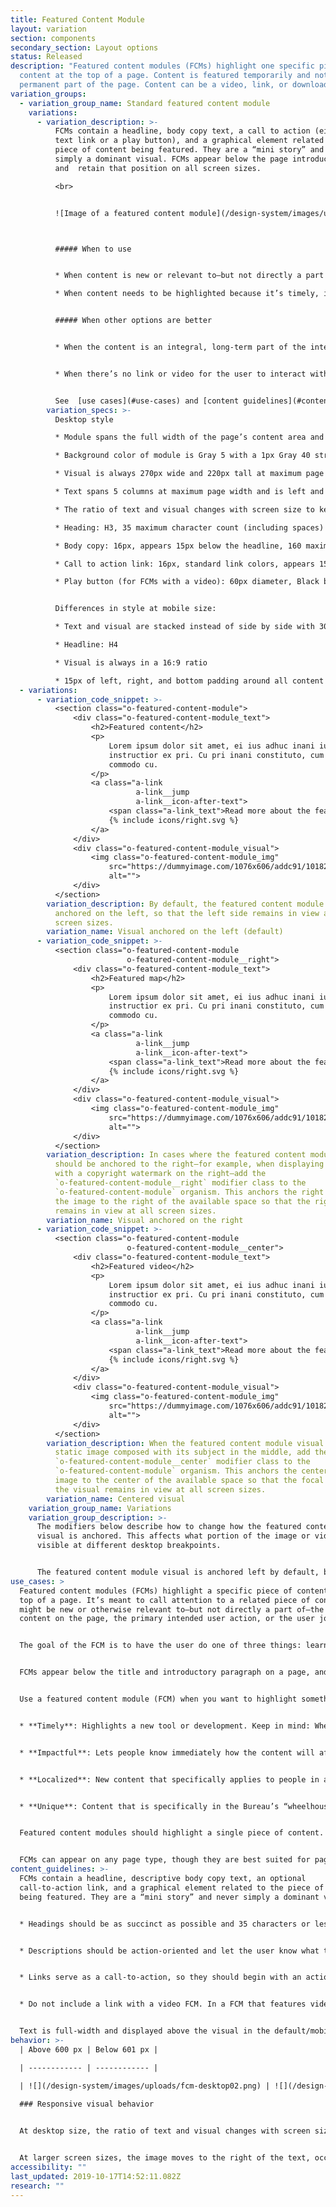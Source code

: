 ```yaml
---
title: Featured Content Module
layout: variation
section: components
secondary_section: Layout options
status: Released
description: "Featured content modules (FCMs) highlight one specific piece of
  content at the top of a page. Content is featured temporarily and not a
  permanent part of the page. Content can be a video, link, or download.\r"
variation_groups:
  - variation_group_name: Standard featured content module
    variations:
      - variation_description: >-
          FCMs contain a headline, body copy text, a call to action (either a
          text link or a play button), and a graphical element related to the
          piece of content being featured. They are a “mini story” and never
          simply a dominant visual. FCMs appear below the page introduction,
          and  retain that position on all screen sizes.  

          <br>


          ![Image of a featured content module](/design-system/images/uploads/fcm-desktop02.png)



          ##### When to use


          * When content is new or relevant to—but not directly a part of—the main content on the page

          * When content needs to be highlighted because it’s timely, impactful, or unique to the Bureau


          ##### When other options are better


          * When the content is an integral, long-term part of the intended user journey, then it should have a more permanent home on the page.


          * When there’s no link or video for the user to interact with. If you just want to visually differentiate your content from its surroundings, consider using a well or inline text instead.


          See  [use cases](#use-cases) and [content guidelines](#content-guidelines) for important details.
        variation_specs: >-
          Desktop style

          * Module spans the full width of the page’s content area and is 220px tall at maximum page width. It appears 60px underneath the header/intro paragraph of the page.

          * Background color of module is Gray 5 with a 1px Gray 40 stroke.

          * Visual is always 270px wide and 220px tall at maximum page width.

          * Text spans 5 columns at maximum page width and is left and top aligned. There is 30px of padding around all sides of the text.

          * The ratio of text and visual changes with screen size to keep the full height of the image visible. As available width dips below the maximum page width, the text area shrinks in width while the visual maintains a fixed width of 270px. That means that the height and aspect ratio of the visual will change as the screen shrinks, and the image will be cropped between 16% and 29% from each side.

          * Heading: H3, 35 maximum character count (including spaces)

          * Body copy: 16px, appears 15px below the headline, 160 maximum character count (including spaces)

          * Call to action link: 16px, standard link colors, appears 15px below body copy, 35 maximum character count (including spaces)

          * Play button (for FCMs with a video): 60px diameter, Black background at 75% opacity that changes to Pacific on hover, White icon, 2px Gray 5 border, centered in the visual


          Differences in style at mobile size:

          * Text and visual are stacked instead of side by side with 30px space between text and top of visual

          * Headline: H4

          * Visual is always in a 16:9 ratio

          * 15px of left, right, and bottom padding around all content in the FCM
  - variations:
      - variation_code_snippet: >-
          <section class="o-featured-content-module">
              <div class="o-featured-content-module_text">
                  <h2>Featured content</h2>
                  <p>
                      Lorem ipsum dolor sit amet, ei ius adhuc inani iudico, labitur
                      instructior ex pri. Cu pri inani constituto, cum aeque noster
                      commodo cu.
                  </p>
                  <a class="a-link
                            a-link__jump
                            a-link__icon-after-text">
                      <span class="a-link_text">Read more about the feature</span>
                      {% include icons/right.svg %}
                  </a>
              </div>
              <div class="o-featured-content-module_visual">
                  <img class="o-featured-content-module_img"
                      src="https://dummyimage.com/1076x606/addc91/101820"
                      alt="">
              </div>
          </section>
        variation_description: By default, the featured content module visual is
          anchored on the left, so that the left side remains in view at all
          screen sizes.
        variation_name: Visual anchored on the left (default)
      - variation_code_snippet: >-
          <section class="o-featured-content-module
                          o-featured-content-module__right">
              <div class="o-featured-content-module_text">
                  <h2>Featured map</h2>
                  <p>
                      Lorem ipsum dolor sit amet, ei ius adhuc inani iudico, labitur
                      instructior ex pri. Cu pri inani constituto, cum aeque noster
                      commodo cu.
                  </p>
                  <a class="a-link
                            a-link__jump
                            a-link__icon-after-text">
                      <span class="a-link_text">Read more about the feature</span>
                      {% include icons/right.svg %}
                  </a>
              </div>
              <div class="o-featured-content-module_visual">
                  <img class="o-featured-content-module_img"
                      src="https://dummyimage.com/1076x606/addc91/101820"
                      alt="">
              </div>
          </section>
        variation_description: In cases where the featured content module’s visual
          should be anchored to the right—for example, when displaying a map
          with a copyright watermark on the right—add the
          `o-featured-content-module__right` modifier class to the
          `o-featured-content-module` organism. This anchors the right side of
          the image to the right of the available space so that the right side
          remains in view at all screen sizes.
        variation_name: Visual anchored on the right
      - variation_code_snippet: >-
          <section class="o-featured-content-module
                          o-featured-content-module__center">
              <div class="o-featured-content-module_text">
                  <h2>Featured video</h2>
                  <p>
                      Lorem ipsum dolor sit amet, ei ius adhuc inani iudico, labitur
                      instructior ex pri. Cu pri inani constituto, cum aeque noster
                      commodo cu.
                  </p>
                  <a class="a-link
                            a-link__jump
                            a-link__icon-after-text">
                      <span class="a-link_text">Read more about the feature</span>
                      {% include icons/right.svg %}
                  </a>
              </div>
              <div class="o-featured-content-module_visual">
                  <img class="o-featured-content-module_img"
                      src="https://dummyimage.com/1076x606/addc91/101820"
                      alt="">
              </div>
          </section>
        variation_description: When the featured content module visual is a video, or a
          static image composed with its subject in the middle, add the
          `o-featured-content-module__center` modifier class to the
          `o-featured-content-module` organism. This anchors the center of the
          image to the center of the available space so that the focal point of
          the visual remains in view at all screen sizes.
        variation_name: Centered visual
    variation_group_name: Variations
    variation_group_description: >-
      The modifiers below describe how to change how the featured content module
      visual is anchored. This affects what portion of the image or video is
      visible at different desktop breakpoints.


      The featured content module visual is anchored left by default, but there are cases in which right or center anchoring is preferred. For example, video should typically be centered. 
use_cases: >
  Featured content modules (FCMs) highlight a specific piece of content at the
  top of a page. It’s meant to call attention to a related piece of content that
  might be new or otherwise relevant to—but not directly a part of—the main
  content on the page, the primary intended user action, or the user journey.


  The goal of the FCM is to have the user do one of three things: learn something (usually by navigating to other content), watch something, or download something (a printable tool or resource). Because this content is being featured temporarily, and not meant to be permanent, it shouldn’t be seen as integral to the page, meaning the content could be changed or removed from the page without taking away vital information the user needs or interrupting the user journey. Therefore, this module is not intended to support the site IA as the primary, permanent location for content.


  FCMs appear below the title and introductory paragraph on a page, and retain that position on all screen sizes. FCMs can appear on any page type, though they are best suited for pages third level and below in the site map. They are designed to accommodate pages with either a left-hand navigation or right-hand sidebar. 


  Use a featured content module (FCM) when you want to highlight something that’s:


  * **Timely**: Highlights a new tool or development. Keep in mind: When you remove dated content from a FCM, make sure you're not getting rid of the only way users can navigate to it. Make sure to plan a permanent home for the content.


  * **Impactful**: Lets people know immediately how the content will affect them, how they can use it, and how it might enhance their understanding of—or experience with—the primary page content.


  * **Localized**: New content that specifically applies to people in a specific geographic area; it may be important for that audience to see their specific content first, and when it’s removed from the page it won’t disrupt the usual user flow.


  * **Unique**: Content that is specifically in the Bureau’s “wheelhouse” because of our position as an approachable, trusted, unbiased authority.


  Featured content modules should highlight a single piece of content. That content can be almost anything, from a webpage to a blog post to a PDF to a video.


  FCMs can appear on any page type, though they are best suited for pages third level and below in the site map. They are designed to accommodate pages with either a left-hand navigation or right-hand sidebar.
content_guidelines: >-
  FCMs contain a headline, descriptive body copy text, an optional
  call-to-action link, and a graphical element related to the piece of content
  being featured. They are a “mini story” and never simply a dominant visual.


  * Headings should be as succinct as possible and 35 characters or less (including spaces).


  * Descriptions should be action-oriented and let the user know what they will get out of the featured content and how it's related to the main page content, not just what it is. Descriptions should be 160 characters or less (including spaces).


  * Links serve as a call-to-action, so they should begin with an action verb like “explore,” “read,” “learn,” or “discover.” When using an action verb, be specific and tie the action back to the content and what the user will get from it. As a best practice, only include up to one link in a FCM. Link text should be 35 characters or less (including spaces).


  * Do not include a link with a video FCM. In a FCM that features video, the desired action is for the user to play the video, so the play button serves as a visual call-to-action. This makes it especially important for the description in the FCM to be action-oriented. Encourage users to take the action of watching the video, and relate directly back to the video content and what they’ll get out of it.


  Text is full-width and displayed above the visual in the default/mobile view. When creating a static image for the visual, it should be 1076px × 606px (a 16:9 aspect ratio), which is 2x the rendered width at the maximum size at which the visual will be seen (on a 600px wide display).
behavior: >-
  | Above 600 px | Below 601 px |

  | ------------ | ------------ |

  | ![](/design-system/images/uploads/fcm-desktop02.png) | ![](/design-system/images/uploads/fcm-mobile02.png) |
   
  ### Responsive visual behavior


  At desktop size, the ratio of text and visual changes with screen size to keep the full height of the image visible. As available width dips below the maximum page width, the text area shrinks in width while the visual maintains a fixed width of 270px. That means that the height and aspect ratio of the visual will change as the screen shrinks, and the image will be cropped between 16% and 29% from each side.


  At larger screen sizes, the image moves to the right of the text, occupying a fixed width of 270px (equal to 3 of 12 columns at max page width). By default, the left edge of the image is anchored to the left side of the visual’s 270px-wide area, and the right side is cropped off. The aspect ratio of the visual area increases as screen size increases, resulting in slightly different image cropping at different screen sizes, but the left edge of the image remains anchored in view. The full height of the image is always in view; the top and bottom are never cropped. See below for modifiers that change the image’s horizontal anchoring.
accessibility: ""
last_updated: 2019-10-17T14:52:11.082Z
research: ""
---
```

